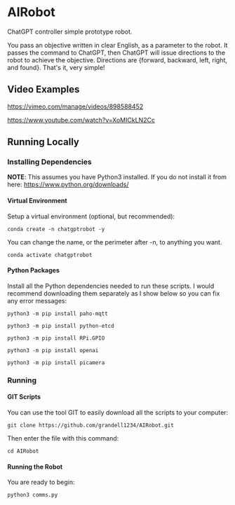 # AIRobot
ChatGPT controller simple prototype robot.

You pass an objective written in clear English, as a parameter to the robot. It passes the command to ChatGPT, then ChatGPT will issue directions to the robot to achieve the objective. Directions are {forward, backward, left, right, and found}. That's it, very simple!
## Video Examples
https://vimeo.com/manage/videos/898588452

https://www.youtube.com/watch?v=XoMICkLN2Cc

## Running Locally
### Installing Dependencies
**NOTE**: This assumes you have Python3 installed. If you do not install it from here: https://www.python.org/downloads/
#### Virtual Environment
Setup a virtual environment (optional, but recommended):
```
conda create -n chatgptrobot -y
```
You can change the name, or the perimeter after -n, to anything you want.
```
conda activate chatgptrobot
```
#### Python Packages
Install all the Python dependencies needed to run these scripts. I would recommend downloading them separately as I show below so you can fix any error messages:
```
python3 -m pip install paho-mqtt
```
```
python3 -m pip install python-etcd
```
```
python3 -m pip install RPi.GPIO
```
```
python3 -m pip install openai
```
```
python3 -m pip install picamera
```
### Running
#### GIT Scripts
You can use the tool GIT to easily download all the scripts to your computer:
```
git clone https://github.com/grandell1234/AIRobot.git
```
Then enter the file with this command:
```
cd AIRobot
```
#### Running the Robot
You are ready to begin:
```
python3 comms.py
```
